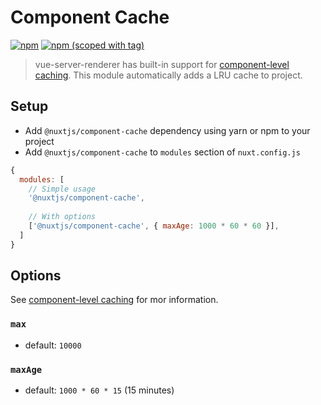 # Component Cache
[![npm](https://img.shields.io/npm/dt/@nuxtjs/component-cache.svg?style=flat-square)](https://www.npmjs.com/package/@nuxtjs/component-cache)
[![npm (scoped with tag)](https://img.shields.io/npm/v/@nuxtjs/component-cache/latest.svg?style=flat-square)](https://www.npmjs.com/package/@nuxtjs/component-cache)

> vue-server-renderer has built-in support for [component-level caching](http://ssr.vuejs.org/en/caching.html#component-level-caching).
> This module automatically adds a LRU cache to project.

## Setup
- Add `@nuxtjs/component-cache` dependency using yarn or npm to your project
- Add `@nuxtjs/component-cache` to `modules` section of `nuxt.config.js`
```js
{
  modules: [
    // Simple usage
    '@nuxtjs/component-cache',
    
    // With options
    ['@nuxtjs/component-cache', { maxAge: 1000 * 60 * 60 }],
  ]
}
```

## Options
See [component-level caching](https://v2.ssr.vuejs.org/guide/caching.html#component-level-caching) for mor information.

### `max`
- default: `10000`

### `maxAge`
- default: `1000 * 60 * 15` (15 minutes)
